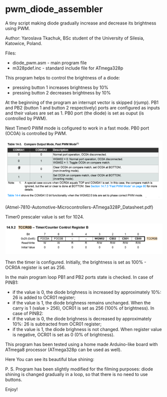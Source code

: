 # pwm_diode_assembler
A tiny script making diode gradually increase and decrease its brightness using PWM.

Author: Yaroslava Tkachuk, BSc student of the University of Silesia, Katowice, Poland.

Files:
- diode_pwm.asm - main program file
- m328pdef.inc - standard include file for ATmega328p

This program helps to control the brightness of a diode:
- pressing button 1 increases brightness by 10%
- pressing button 2 decreases brightness by 10%

At the beginning of the program an interrupt vector is skipped (rjump). PB1 and PB2 (button 1 and button 2 respectively) ports are configured as inputs and their values are set as 1. PB0 port (the diode) is set as ouput (is controlled by PWM).

Next Timer0 PWM mode is cofigured to work in a fast mode. PB0 port (OC0A) is controlled by PWM.

![Alt text](./pwm_fast_mode.png?raw=true "Atmel-7810-Automotive-Microcontrollers-ATmega328P_Datasheet.pdf")

(Atmel-7810-Automotive-Microcontrollers-ATmega328P_Datasheet.pdf)

Timer0 prescaler value is set for 1024.

![Alt text](./timer.png?raw=true "Atmel-7810-Automotive-Microcontrollers-ATmega328P_Datasheet.pdf")

Then the timer is configured. Initially, the brightness is set as 100% - OCR0A register is set as 256.

In the main program loop PB1 and PB2 ports state is checked.
In case of PINB1:
- if the value is 0, the diode brighness is increased by approximately 10%: 26 is added to OCR01 register;
- if the value is 1, the diode brighness remains unchanged.
When the carry is 1 (value > 256), OCR01 is set as 256 (100% of brightness).
In case of PINB2:
- if the value is 0, the diode brighness is decreased by approximately 10%: 26 is subtracted from OCR01 register;
- if the value is 1, the diode brighness is not changed.
When register value is negative, OCR01 is set as 0 (0% of brightness).

This program has been tested using a home made Arduino-like board with ATmega8 processor (ATmega328p can be used as well).

Here You can see its beautiful blue shining:


P. S. Program has been slightly modified for the filming purposes: diode shining is changed gradually in a loop, so that there is no need to use buttons.

Enjoy!



